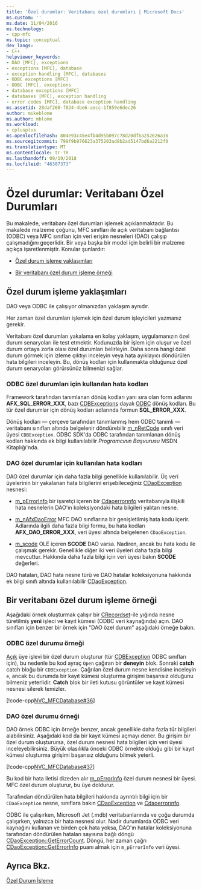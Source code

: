 ```yaml
---
title: 'Özel durumlar: Veritabanı özel durumları | Microsoft Docs'
ms.custom: ''
ms.date: 11/04/2016
ms.technology:
- cpp-mfc
ms.topic: conceptual
dev_langs:
- C++
helpviewer_keywords:
- DAO [MFC], exceptions
- exceptions [MFC], database
- exception handling [MFC], databases
- ODBC exceptions [MFC]
- ODBC [MFC], exceptions
- database exceptions [MFC]
- databases [MFC], exception handling
- error codes [MFC], database exception handling
ms.assetid: 28daf260-f824-4be6-aecc-1f859e6dec26
author: mikeblome
ms.author: mblome
ms.workload:
- cplusplus
ms.openlocfilehash: 804e93c45e4fb4d95b097c78d20df6a252626a36
ms.sourcegitcommit: 799f9b976623a375203ad8b2ad5147bd6a2212f0
ms.translationtype: MT
ms.contentlocale: tr-TR
ms.lasthandoff: 09/19/2018
ms.locfileid: "46387373"
---
```

# <a name="exceptions-database-exceptions"></a>Özel durumlar: Veritabanı Özel Durumları

Bu makalede, veritabanı özel durumları işlemek açıklanmaktadır. Bu makalede malzeme çoğunu, MFC sınıfları ile açık veritabanı bağlantısı (ODBC) veya MFC sınıfları için veri erişim nesneleri (DAO) çalışıp çalışmadığını geçerlidir. Bir veya başka bir model için belirli bir malzeme açıkça işaretlenmiştir. Konular şunlardır:

- [Özel durum işleme yaklaşımları](#_core_approaches_to_exception_handling)

- [Bir veritabanı özel durum işleme örneği](#_core_a_database_exception.2d.handling_example)

##  <a name="_core_approaches_to_exception_handling"></a> Özel durum işleme yaklaşımları

DAO veya ODBC ile çalışıyor olmanızdan yaklaşım aynıdır.

Her zaman özel durumları işlemek için özel durum işleyicileri yazmanız gerekir.

Veritabanı özel durumları yakalama en kolay yaklaşım, uygulamanızın özel durum senaryoları ile test etmektir. Kodunuzda bir işlem için oluşur ve özel durum ortaya zorla olası özel durumları belirleyin. Daha sonra hangi özel durum görmek için izleme çıktıyı inceleyin veya hata ayıklayıcı döndürülen hata bilgileri inceleyin. Bu, dönüş kodları için kullanmakta olduğunuz özel durum senaryoları görürsünüz bilmenizi sağlar.

### <a name="error-codes-used-for-odbc-exceptions"></a>ODBC özel durumları için kullanılan hata kodları

Framework tarafından tanımlanan dönüş kodları yanı sıra olan form adlarını **AFX_SQL_ERROR_XXX**, bazı [CDBExceptions](../mfc/reference/cdbexception-class.md) dayalı [ODBC](../data/odbc/odbc-basics.md) dönüş kodları. Bu tür özel durumlar için dönüş kodları adlarında formun **SQL_ERROR_XXX**.

Dönüş kodları — çerçeve tarafından tanımlanmış hem ODBC tanımlı — veritabanı sınıfları altında belgelenir döndürebilir [m_nRetCode](../mfc/reference/cdbexception-class.md#m_nretcode) sınıfı veri üyesi `CDBException`. ODBC SDK'da ODBC tarafından tanımlanan dönüş kodları hakkında ek bilgi kullanılabilir *Programcının Başvurusu* MSDN Kitaplığı'nda.

### <a name="error-codes-used-for-dao-exceptions"></a>DAO özel durumlar için kullanılan hata kodları

DAO özel durumlar için daha fazla bilgi genellikle kullanılabilir. Üç veri üyelerinin bir yakalanan hata bilgilerini erişebileceğiniz [CDaoException](../mfc/reference/cdaoexception-class.md) nesnesi:

- [m_pErrorInfo](../mfc/reference/cdaoexception-class.md#m_perrorinfo) bir işaretçi içeren bir [Cdaoerrorınfo](../mfc/reference/cdaoerrorinfo-structure.md) veritabanıyla ilişkili hata nesnelerin DAO'ın koleksiyondaki hata bilgileri yalıtan nesne.

- [m_nAfxDaoError](../mfc/reference/cdaoexception-class.md#m_nafxdaoerror) MFC DAO sınıflarına bir genişletilmiş hata kodu içerir. Adlarında ilgili daha fazla bilgi formu, bu hata kodları **AFX_DAO_ERROR_XXX**, veri üyesi altında belgelenen `CDaoException`.

- [m_scode](../mfc/reference/cdaoexception-class.md#m_scode) OLE içeren **SCODE** DAO varsa. Nadiren, ancak bu hata kodu ile çalışmak gerekir. Genellikle diğer iki veri üyeleri daha fazla bilgi mevcuttur. Hakkında daha fazla bilgi için veri üyesi bakın **SCODE** değerleri.

DAO hataları, DAO hata nesne türü ve DAO hatalar koleksiyonuna hakkında ek bilgi sınıfı altında kullanılabilir [CDaoException](../mfc/reference/cdaoexception-class.md).

##  <a name="_core_a_database_exception.2d.handling_example"></a> Bir veritabanı özel durum işleme örneği

Aşağıdaki örnek oluşturmak çalışır bir [CRecordset](../mfc/reference/crecordset-class.md)-ile yığında nesne türetilmiş **yeni** işleci ve kayıt kümesi (ODBC veri kaynağında) açın. DAO sınıfları için benzer bir örnek için "DAO özel durum" aşağıdaki örneğe bakın.

### <a name="odbc-exception-example"></a>ODBC özel durumu örneği

[Açık](../mfc/reference/crecordset-class.md#open) üye işlevi bir özel durum oluşturur (tür [CDBException](../mfc/reference/cdbexception-class.md) ODBC sınıfları için), bu nedenle bu kod ayraç `Open` çağıran bir **deneyin** blok. Sonraki **catch** catch bloğu bir `CDBException`. Çağrılan özel durum nesne kendisine inceleyin `e`, ancak bu durumda bir kayıt kümesi oluşturma girişimi başarısız olduğunu bilmeniz yeterlidir. **Catch** blok bir ileti kutusu görüntüler ve kayıt kümesi nesnesi silerek temizler.

[!code-cpp[NVC_MFCDatabase#36](../mfc/codesnippet/cpp/exceptions-database-exceptions_1.cpp)]

### <a name="dao-exception-example"></a>DAO özel durumu örneği

DAO örnek ODBC için örneğe benzer, ancak genellikle daha fazla tür bilgileri alabilirsiniz. Aşağıdaki kod da bir kayıt kümesi açmayı dener. Bu girişim bir özel durum oluşturursa, özel durum nesnesi hata bilgileri için veri üyesi inceleyebilirsiniz. Büyük olasılıkla önceki ODBC örnekte olduğu gibi bir kayıt kümesi oluşturma girişimi başarısız olduğunu bilmek yeterli.

[!code-cpp[NVC_MFCDatabase#37](../mfc/codesnippet/cpp/exceptions-database-exceptions_2.cpp)]

Bu kod bir hata iletisi dizeden alır [m_pErrorInfo](../mfc/reference/cdaoexception-class.md#m_perrorinfo) özel durum nesnesi bir üyesi. MFC özel durum oluşturur, bu üye doldurur.

Tarafından döndürülen hata bilgileri hakkında ayrıntılı bilgi için bir `CDaoException` nesne, sınıflara bakın [CDaoException](../mfc/reference/cdaoexception-class.md) ve [Cdaoerrorınfo](../mfc/reference/cdaoerrorinfo-structure.md).

ODBC ile çalışırken, Microsoft Jet (.mdb) veritabanlarında ve çoğu durumda çalışırken, yalnızca bir hata nesnesi olur. Nadir durumlarda ODBC veri kaynağını kullanan ve birden çok hata yoksa, DAO'ın hatalar koleksiyonuna tarafından döndürülen hataları sayısına bağlı döngü [CDaoException::GetErrorCount](../mfc/reference/cdaoexception-class.md#geterrorcount). Döngü, her zaman çağrı [CDaoException::GetErrorInfo](../mfc/reference/cdaoexception-class.md#geterrorinfo) puanı almak için `m_pErrorInfo` veri üyesi.

## <a name="see-also"></a>Ayrıca Bkz.

[Özel Durum İşleme](../mfc/exception-handling-in-mfc.md)

